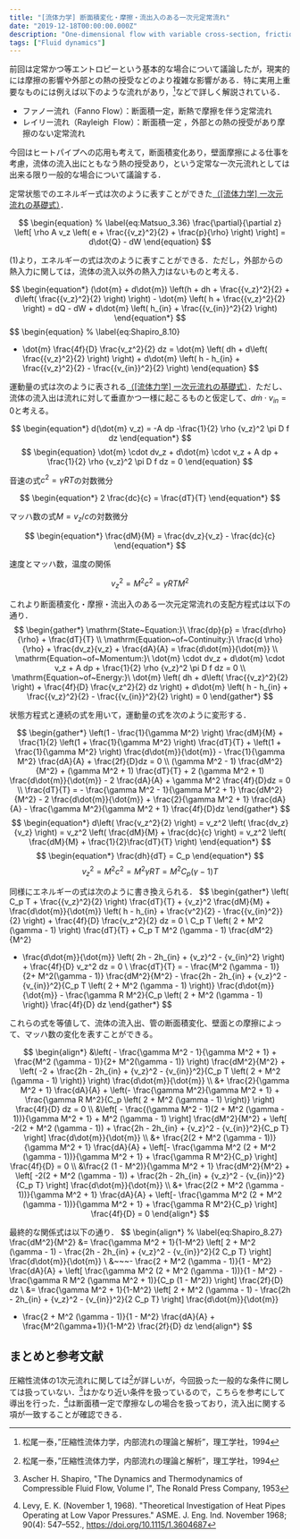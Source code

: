```yaml
---
title: "[流体力学] 断面積変化・摩擦・流出入のある一次元定常流れ"
date: "2019-12-18T00:00:00.000Z"
description: "One-dimensional flow with variable cross-section, friction, and input/output"
tags: ["Fluid dynamics"]
---
```


前回は定常かつ等エントロピーという基本的な場合について議論したが，現実的には摩擦の影響や外部との熱の授受などのより複雑な影響がある．特に実用上重要なものには例えば以下のような流れがあり，[^1]などで詳しく解説されている．

- ファノー流れ（Fanno Flow）：断面積一定，断熱で摩擦を伴う定常流れ
- レイリー流れ（Rayleigh  Flow）：断面積一定 ，外部との熱の授受があり摩擦のない定常流れ

今回はヒートパイプへの応用も考えて，断面積変化あり，壁面摩擦による仕事を考慮，流体の流入出にともなう熱の授受あり，という定常な一次元流れとしては出来る限り一般的な場合について議論する．

定常状態でのエネルギー式は次のように表すことができた[（[流体力学] 一次元流れの基礎式）](https://kanamesasaki.github.io/blog/20191126-one-dimensional-flow/)．

$$
\begin{equation}
% \label{eq:Matsuo_3.36}
\frac{\partial}{\partial z} \left[ \rho A v_z \left( e + \frac{{v_z}^2}{2} + \frac{p}{\rho} \right) \right] = d\dot{Q} - dW
\end{equation}
$$

(1)より，エネルギーの式は次のように表すことができる．ただし，外部からの熱入力に関しては，流体の流入以外の熱入力はないものと考える．

$$
\begin{equation*}
(\dot{m} + d\dot{m}) \left(h + dh + \frac{{v_z}^2}{2} + d\left( \frac{{v_z}^2}{2} \right) \right) - \dot{m} \left( h + \frac{{v_z}^2}{2} \right) = dQ - dW + d\dot{m} \left( h_{in} + \frac{{v_{in}}^2}{2} \right)
\end{equation*}
$$
$$
\begin{equation}
% \label{eq:Shapiro_8.10}
- \dot{m} \frac{4f}{D} \frac{v_z^2}{2} dz = \dot{m} \left( dh + d\left( \frac{{v_z}^2}{2} \right) \right) + d\dot{m} \left( h - h_{in} + \frac{{v_z}^2}{2} - \frac{{v_{in}}^2}{2} \right)
\end{equation}
$$

運動量の式は次のように表される[（[流体力学] 一次元流れの基礎式）](https://kanamesasaki.github.io/blog/20191126-one-dimensional-flow/)．ただし、流体の流入出は流れに対して垂直かつ一様に起こるものと仮定して、$d\dot{m} \cdot v_{in} = 0$と考える。

$$
\begin{equation*}
d(\dot{m} v_z) = -A dp -\frac{1}{2} \rho {v_z}^2 \pi D f dz
\end{equation*}
$$
$$
\begin{equation}
\dot{m} \cdot dv_z + d\dot{m} \cdot v_z + A dp + \frac{1}{2} \rho {v_z}^2 \pi D f dz = 0
\end{equation}
$$

音速の式$c^2 = \gamma R T$の対数微分

$$
\begin{equation*}
2 \frac{dc}{c} = \frac{dT}{T}
\end{equation*}
$$

マッハ数の式$M = v_z/c$の対数微分

$$
\begin{equation*}
\frac{dM}{M} = \frac{dv_z}{v_z} - \frac{dc}{c}
\end{equation*}
$$

速度とマッハ数，温度の関係

$$
\begin{equation*}
v_z^2 = M^2 c^2 = \gamma R T M^2
\end{equation*}
$$

これより断面積変化・摩擦・流出入のある一次元定常流れの支配方程式は以下の通り．
$$
\begin{gather*}
\mathrm{State~Equation:}\ \frac{dp}{p} = \frac{d\rho}{\rho} + \frac{dT}{T} \\
\mathrm{Equation~of~Continuity:}\ \frac{d \rho}{\rho} + \frac{dv_z}{v_z} + \frac{dA}{A} = \frac{d\dot{m}}{\dot{m}} \\
\mathrm{Equation~of~Momentum:}\ \dot{m} \cdot dv_z + d\dot{m} \cdot v_z + A dp + \frac{1}{2} \rho {v_z}^2 \pi D f dz = 0 \\
\mathrm{Equation~of~Energy:}\ \dot{m} \left( dh + d\left( \frac{{v_z}^2}{2} \right) + \frac{4f}{D} \frac{v_z^2}{2} dz \right) + d\dot{m} \left( h - h_{in} + \frac{{v_z}^2}{2} - \frac{{v_{in}}^2}{2} \right) = 0
\end{gather*}
$$

状態方程式と連続の式を用いて，運動量の式を次のように変形する．

$$
\begin{gather*}
\left(1 - \frac{1}{\gamma M^2} \right) \frac{dM}{M} + \frac{1}{2} \left(1 + \frac{1}{\gamma M^2} \right) \frac{dT}{T} + \left(1 + \frac{1}{\gamma M^2} \right) \frac{d\dot{m}}{\dot{m}} - \frac{1}{\gamma M^2} \frac{dA}{A} + \frac{2f}{D}dz = 0 \\
(\gamma M^2 - 1) \frac{dM^2}{M^2} + (\gamma M^2 + 1) \frac{dT}{T} + 2 (\gamma M^2 + 1) \frac{d\dot{m}}{\dot{m}} - 2 \frac{dA}{A} + \gamma M^2 \frac{4f}{D}dz = 0 \\
\frac{dT}{T} = - \frac{\gamma M^2 - 1}{\gamma M^2 + 1} \frac{dM^2}{M^2} - 2 \frac{d\dot{m}}{\dot{m}} + \frac{2}{\gamma M^2 + 1} \frac{dA}{A} - \frac{\gamma M^2}{\gamma M^2 + 1} \frac{4f}{D}dz
\end{gather*}
$$
$$
\begin{equation*}
d\left( \frac{v_z^2}{2} \right) = v_z^2 \left( \frac{dv_z}{v_z} \right) = v_z^2 \left( \frac{dM}{M} + \frac{dc}{c} \right) = v_z^2 \left( \frac{dM}{M} + \frac{1}{2}\frac{dT}{T} \right)
\end{equation*}
$$
$$
\begin{equation*}
\frac{dh}{dT} = C_p
\end{equation*}
$$
$$
\begin{equation*}
v_z^2 = M^2 c^2 = M^2 \gamma R T = M^2 C_p (\gamma -1) T
\end{equation*}
$$

同様にエネルギーの式は次のように書き換えられる．
$$
\begin{gather*}
\left( C_p T + \frac{{v_z}^2}{2} \right) \frac{dT}{T} + {v_z}^2 \frac{dM}{M} + \frac{d\dot{m}}{\dot{m}} \left( h - h_{in} + \frac{v^2}{2} - \frac{{v_{in}^2}}{2} \right) + \frac{4f}{D} \frac{v_z^2}{2} dz = 0 \\
C_p T \left( 2 + M^2 (\gamma - 1) \right) \frac{dT}{T} + C_p T M^2 (\gamma - 1) \frac{dM^2}{M^2} 
+ \frac{d\dot{m}}{\dot{m}} \left( 2h - 2h_{in} + {v_z}^2 - {v_{in}^2} \right) + \frac{4f}{D} v_z^2 dz = 0 \\
\frac{dT}{T} = - \frac{M^2 (\gamma - 1)}{2+ M^2(\gamma - 1)} \frac{dM^2}{M^2} - \frac{2h - 2h_{in} + {v_z}^2 - {v_{in}}^2}{C_p T \left( 2 + M^2 (\gamma - 1) \right)} \frac{d\dot{m}}{\dot{m}} - \frac{\gamma R M^2}{C_p \left( 2 + M^2 (\gamma - 1) \right)} \frac{4f}{D} dz
\end{gather*}
$$

これらの式を等値して、流体の流入出、管の断面積変化、壁面との摩擦によって、マッハ数の変化を表すことができる。

$$
\begin{align*}
&\left( - \frac{\gamma M^2 - 1}{\gamma M^2 + 1} + \frac{M^2 (\gamma - 1)}{2+ M^2(\gamma - 1)} \right) \frac{dM^2}{M^2} + \left( -2 + \frac{2h - 2h_{in} + {v_z}^2 - {v_{in}}^2}{C_p T \left( 2 + M^2 (\gamma - 1) \right)} \right) \frac{d\dot{m}}{\dot{m}} \\
&+ \frac{2}{\gamma M^2 + 1} \frac{dA}{A} + \left(- \frac{\gamma M^2}{\gamma M^2 + 1} + \frac{\gamma R M^2}{C_p \left( 2 + M^2 (\gamma - 1) \right)} \right) \frac{4f}{D} dz = 0 \\
&\left[ - \frac{(\gamma M^2 - 1)(2 + M^2 (\gamma - 1))}{\gamma M^2 + 1} + M^2 (\gamma - 1) \right] \frac{dM^2}{M^2} + \left[ -2(2 + M^2 (\gamma - 1)) + \frac{2h - 2h_{in} + {v_z}^2 - {v_{in}}^2}{C_p T} \right] \frac{d\dot{m}}{\dot{m}} \\
&+ \frac{2(2 + M^2 (\gamma - 1))}{\gamma M^2 + 1} \frac{dA}{A} + \left[- \frac{\gamma M^2 (2 + M^2 (\gamma - 1))}{\gamma M^2 + 1} + \frac{\gamma R M^2}{C_p} \right] \frac{4f}{D} = 0 \\
&\frac{2 (1 - M^2)}{\gamma M^2 + 1} \frac{dM^2}{M^2} + \left[ -2(2 + M^2 (\gamma - 1)) + \frac{2h - 2h_{in} + {v_z}^2 - {v_{in}}^2}{C_p T} \right] \frac{d\dot{m}}{\dot{m}} \\
&+ \frac{2(2 + M^2 (\gamma - 1))}{\gamma M^2 + 1} \frac{dA}{A} + \left[- \frac{\gamma M^2 (2 + M^2 (\gamma - 1))}{\gamma M^2 + 1} + \frac{\gamma R M^2}{C_p} \right] \frac{4f}{D} = 0
\end{align*}
$$

最終的な関係式は以下の通り．
$$
\begin{align*}
% \label{eq:Shapiro_8.27}
\frac{dM^2}{M^2} &= \frac{\gamma M^2 + 1}{1-M^2} \left[ 2 + M^2 (\gamma - 1) - \frac{2h - 2h_{in} + {v_z}^2 - {v_{in}}^2}{2 C_p T} \right] \frac{d\dot{m}}{\dot{m}} \\
&~~~- \frac{2 + M^2 (\gamma - 1)}{1 - M^2} \frac{dA}{A} + \left[ \frac{\gamma M^2 (2 + M^2 (\gamma - 1))}{1 - M^2} - \frac{\gamma R M^2 (\gamma M^2 + 1)}{C_p (1 - M^2)} \right] \frac{2f}{D} dz \\
&= \frac{\gamma M^2 + 1}{1-M^2} \left[ 2 + M^2 (\gamma - 1) - \frac{2h - 2h_{in} + {v_z}^2 - {v_{in}}^2}{2 C_p T} \right] \frac{d\dot{m}}{\dot{m}}
- \frac{2 + M^2 (\gamma - 1)}{1 - M^2} \frac{dA}{A} + \frac{M^2(\gamma+1)}{1-M^2} \frac{2f}{D} dz
\end{align*}
$$

## まとめと参考文献

圧縮性流体の1次元流れに関しては[^1]が詳しいが，今回扱った一般的な条件に関しては扱っていない．[^2]はかなり近い条件を扱っているので，こちらを参考にして導出を行った．[^3]は断面積一定で摩擦なしの場合を扱っており，流入出に関する項が一致することが確認できる．

[^1]: 松尾一泰，”圧縮性流体力学，内部流れの理論と解析”，理工学社，1994
[^2]: Ascher H. Shapiro, "The Dynamics and Thermodynamics of Compressible Fluid Flow, Volume I", The Ronald Press Company, 1953
[^3]: Levy, E. K. (November 1, 1968). "Theoretical Investigation of Heat Pipes Operating at Low Vapor Pressures." ASME. J. Eng. Ind. November 1968; 90(4): 547–552., https://doi.org/10.1115/1.3604687
